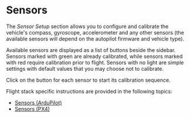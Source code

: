 # Sensors

The _Sensor Setup_ section allows you to configure and calibrate the vehicle's compass, gyroscope, accelerometer and any other sensors (the available sensors will depend on the autopilot firmware and vehicle type).

Available sensors are displayed as a list of buttons beside the sidebar. Sensors marked with green are already calibrated, while sensors marked with red require calibration prior to flight. Sensors with no light are simple settings with default values that you may choose not to calibrate.

Click on the button for each sensor to start its calibration sequence.

Flight stack specific instructions are provided in the following topics:

- [Sensors (ArduPilot)](../SetupView/sensors_ardupilot.md)
- [Sensors (PX4)](../SetupView/sensors_px4.md)
